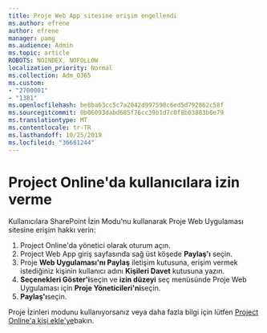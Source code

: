 ```yaml
---
title: Proje Web App sitesine erişim engellendi
ms.author: efrene
author: efrene
manager: pamg
ms.audience: Admin
ms.topic: article
ROBOTS: NOINDEX, NOFOLLOW
localization_priority: Normal
ms.collection: Adm_O365
ms.custom:
- "2700001"
- "1381"
ms.openlocfilehash: be8ba63cc5c7a2042d997598c6ed5d792862c58f
ms.sourcegitcommit: 0b06093dabd685f76cc39b1d7c0f8b03883b6e79
ms.translationtype: MT
ms.contentlocale: tr-TR
ms.lasthandoff: 10/25/2019
ms.locfileid: "36661244"
---
```

# <a name="give-users-permissions-in-project-online"></a>Project Online'da kullanıcılara izin verme

Kullanıcılara SharePoint İzin Modu'nu kullanarak Proje Web Uygulaması sitesine erişim hakkı verin:

1. Project Online'da yönetici olarak oturum açın.
2. Project Web App giriş sayfasında sağ üst köşede **Paylaş'ı** seçin.
3. Proje **Web Uygulaması'nı Paylaş** iletişim kutusuna, erişim vermek istediğiniz kişinin kullanıcı adını **Kişileri Davet** kutusuna yazın.
4. **Seçenekleri Göster'i**seçin ve **izin düzeyi** seç menüsünde Proje Web Uygulaması için **Proje Yöneticileri'ni**seçin.
5. **Paylaş'ı**seçin.

Proje İzinleri modunu kullanıyorsanız veya daha fazla bilgi için lütfen [Project Online'a kişi ekle'ye](https://docs.microsoft.com/projectonline/step-2-add-people-to-project-online)bakın.
